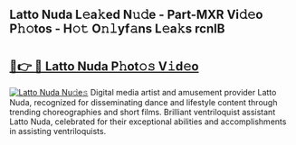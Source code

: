 ## Latto Nuda L𝚎a𝚔ed N𝚞𝚍e - Part-MXR Vi𝚍𝚎o P𝚑𝚘tos - H𝚘𝚝 O𝚗𝚕yf𝚊ns L𝚎a𝚔s rcnlB

# <h2><a href="http://kf6181.oniu.top/?m=Latto+Nuda">🔗👉 🔴 Latto Nuda P𝚑ot𝚘𝚜 V𝚒d𝚎o</a></h2>

[![Latto Nuda Nu𝚍e𝚜](https://i.imgur.com/0qMVB7G.gif)](http://kf6181.oniu.top/?m=Latto+Nuda)
Digital media artist and amusement provider Latto Nuda, recognized for disseminating dance and lifestyle content through trending choreographies and short films. Brilliant ventriloquist assistant Latto Nuda, celebrated for their exceptional abilities and accomplishments in assisting ventriloquists.  
